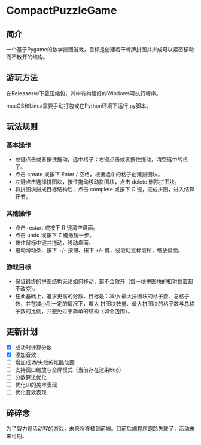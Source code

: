 # CompactPuzzleGame
## 简介
一个基于Pygame的数学拼图游戏，目标是创建若干骨牌拼图并拼成可以紧密移动而不散开的结构。

## 游玩方法
在Releases中下载压缩包，其中有构建好的Windows可执行程序。

macOS和Linux需要手动打包或在Python环境下运行.py脚本。

## 玩法规则
### 基本操作
- 左键点击或者按住拖动，选中格子；右键点击或者按住拖动，清空选中的格子。
- 点击 create 或按下 Enter / 空格，根据选中的格子创建拼图块。
- 左键点击选择拼图块，按住拖动移动拼图块，点击 delete 删除拼图块。
- 将拼图块拼成目标结构后，点击 complete 或按下 C 键，完成拼图，进入结算环节。
### 其他操作
- 点击 restart 或按下 R 键清空盘面。
- 点击 undo 或按下 Z 键撤销一步。
- 按住鼠标中键并拖动，移动盘面。
- 拖动滑动条、按下 +/- 按钮、按下 +/- 键，或滚动鼠标滚轮，缩放盘面。
### 游戏目标
- 保证最终的拼图结构无论如何移动，都不会散开（每一块拼图块的相对位置都不改变）。
- 在此基础上，追求更高的分数。目标是：减小 最大拼图块的格子数、总格子数，并在减小到一定的情况下，增大 拼图块数量、最大拼图块的格子数与总格子数的比例，并避免过于简单的结构（如全包围）。

## 更新计划
- [x] 成功时计算分数
- [x] 添加音效
- [ ] 增加成功/失败的炫酷动画
- [ ] 支持窗口缩放与全屏模式（当前存在渲染bug）
- [ ] 分数算法优化
- [ ] 优化UI的美术表现
- [ ] 优化音效表现

## 碎碎念
为了智力题活动写的游戏，未来将移植到前端。目前后端程序跑路失联了，活动未来可期。
